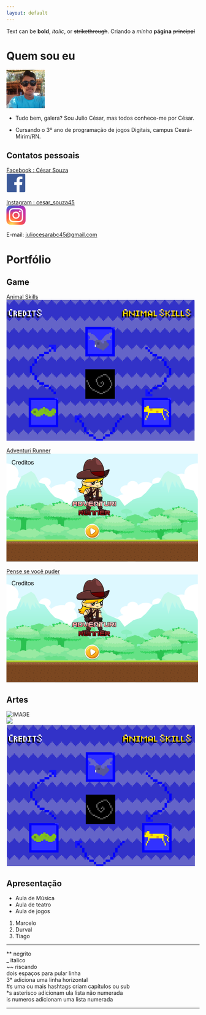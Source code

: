 ```yaml
---
layout: default
---
```


Text can be **bold**, _italic_, or ~~strikethrough~~.
Criando a _minha_ **página** ~~principal~~ 

# Quem sou eu 

  ![](cesar.png)  
  
  * Tudo bem, galera? Sou Julio César, mas todos conhece-me por César.

  * Cursando o 3º ano de programação de jogos Digitais, campus Ceará-Mirim/RN.  
  
## Contatos pessoais  
  
  [Facebook : César Souza](https://www.facebook.com/juliocesar.oliveiradesouza.98/)  
  [![](Facebook.png)](https://www.facebook.com/juliocesar.oliveiradesouza.98/)  

  [Instagram : cesar_souza45](https://www.instagram.com/cesar_souza45/)  
  [![](instagram.png)](https://www.instagram.com/cesar_souza45/)  
  
  E-mail: juliocesarabc45@gmail.com

  

# Portfólio

## Game  

[Animal Skills](https://cesarabc45.github.io/Animal%20Skills/)  
[![](jogo1.png)](https://cesarabc45.github.io/Animal%20Skills/)  

[Adventuri Runner](https://cesarabc45.github.io/AdventuriRunner/)  
[![](jogo2.png)](https://cesarabc45.github.io/AdventuriRunner/)  

[Pense se você puder](https://jefferson141.github.io/Pense%20se%20voc%C3%AA%20puder/)  
[![](jogo2.png)](https://jefferson141.github.io/Pense%20se%20voc%C3%AA%20puder/)  


## Artes  
![IMAGE](https://media.licdn.com/mpr/mpr/shrinknp_800_800/AAEAAQAAAAAAAAXcAAAAJDM4MTQ0OTk3LTg4N2ItNGM0MS1iMWIyLTI4NjcxMzY2ZGYxMw.jpg)  
![](Mario.png)  
![](Jogo1.png)

## Apresentação  
* Aula de Música  
* Aula de teatro  
* Aula de jogos  
1. Marcelo  
2. Durval  
3. Tiago  

* * *

** negrito  
_ italico  
~~ riscando  
  dois espaços para pular linha  
3* adiciona uma linha horizontal  
#s uma ou mais hashtags criam capítulos ou sub  
*s  asterisco adicionam ula lista não numerada  
is  numeros adicionam uma lista numerada   
  
  * * *
